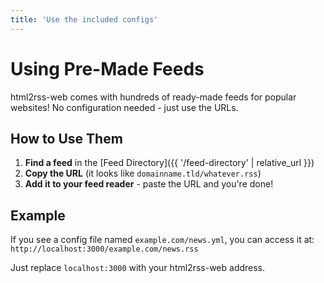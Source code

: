 ```yaml
---
title: 'Use the included configs'
---
```


# Using Pre-Made Feeds

html2rss-web comes with hundreds of ready-made feeds for popular websites! No configuration needed - just use the URLs.

## How to Use Them

1. **Find a feed** in the [Feed Directory]({{ '/feed-directory' | relative_url }})
2. **Copy the URL** (it looks like `domainname.tld/whatever.rss`)
3. **Add it to your feed reader** - paste the URL and you're done!

## Example

If you see a config file named `example.com/news.yml`, you can access it at:
`http://localhost:3000/example.com/news.rss`

Just replace `localhost:3000` with your html2rss-web address.
